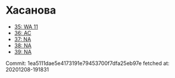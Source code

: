 # Хасанова
- [35: WA 11](35.md)
- [36: AC](36.md)
- [37: NA](37.md)
- [38: NA](38.md)
- [39: NA](39.md)

Commit: 1ea5111dae5e4173191e79453700f7dfa25eb97e
 fetched at: 20201208-191831
